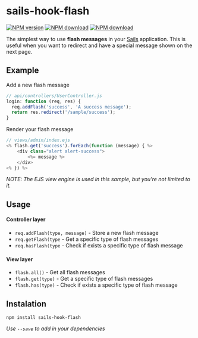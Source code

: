 # sails-hook-flash

[npm-url]: http://npmjs.org/package/sails-hook-flash
[travis-url]: http://travis-ci.org/dudemelo/sails-hook-flash

[![NPM version](https://img.shields.io/npm/v/sails-hook-flash.svg?style=flat-square)][npm-url]
[![NPM download](https://img.shields.io/npm/dm/sails-hook-flash.svg?style=flat-square)][npm-url]
[![NPM download](https://img.shields.io/travis/dudemelo/sails-hook-flash.svg?style=flat-square)][travis-url]

The simplest way to use **flash messages** in your [Sails](http://sailsjs.org) application. This is useful when you want to redirect and have a special message shown on the next page.


## Example

Add a new flash message
```js
// api/controllers/UserController.js
login: function (req, res) {
  req.addFlash('success', 'A success message');
  return res.redirect('/sample/success');
}
```

Render your flash message
```js
// views/admin/index.ejs
<% flash.get('success').forEach(function (message) { %>
    <div class="alert alert-success">
        <%= message %>
    </div>
<% }) %>
```
*NOTE: The EJS view engine is used in this sample, but you're not limited to it.*


## Usage

#### Controller layer
* `req.addFlash(type, message)` - Store a new flash message
* `req.getFlash(type`           - Get a specific type of flash messages
* `req.hasFlash(type`           - Check if exists a specific type of flash message

#### View layer
* `flash.all()`     - Get all flash messages
* `flash.get(type)` - Get a specific type of flash messages
* `flash.has(type)` - Check if exists a specific type of flash message


## Instalation

```
npm install sails-hook-flash
```
*Use `--save` to add in your dependencies*
